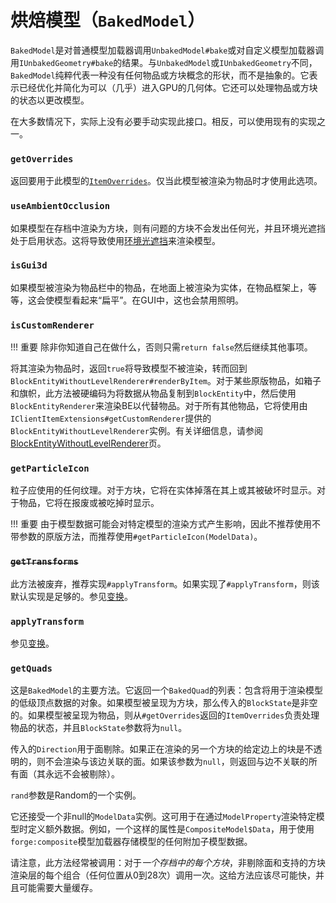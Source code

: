 烘焙模型（`BakedModel`）
=======================

`BakedModel`是对普通模型加载器调用`UnbakedModel#bake`或对自定义模型加载器调用`IUnbakedGeometry#bake`的结果。与`UnbakedModel`或`IUnbakedGeometry`不同，`BakedModel`纯粹代表一种没有任何物品或方块概念的形状，而不是抽象的。它表示已经优化并简化为可以（几乎）进入GPU的几何体。它还可以处理物品或方块的状态以更改模型。

在大多数情况下，实际上没有必要手动实现此接口。相反，可以使用现有的实现之一。

### `getOverrides`

返回要用于此模型的[`ItemOverrides`][overrides]。仅当此模型被渲染为物品时才使用此选项。

### `useAmbientOcclusion`

如果模型在存档中渲染为方块，则有问题的方块不会发出任何光，并且环境光遮挡处于启用状态。这将导致使用[环境光遮挡](ambocc)来渲染模型。

### `isGui3d`

如果模型被渲染为物品栏中的物品，在地面上被渲染为实体，在物品框架上，等等，这会使模型看起来“扁平”。在GUI中，这也会禁用照明。

### `isCustomRenderer`

!!! 重要
    除非你知道自己在做什么，否则只需`return false`然后继续其他事项。

将其渲染为物品时，返回`true`将导致模型不被渲染，转而回到`BlockEntityWithoutLevelRenderer#renderByItem`。对于某些原版物品，如箱子和旗帜，此方法被硬编码为将数据从物品复制到`BlockEntity`中，然后使用`BlockEntityRenderer`来渲染BE以代替物品。对于所有其他物品，它将使用由`IClientItemExtensions#getCustomRenderer`提供的`BlockEntityWithoutLevelRenderer`实例。有关详细信息，请参阅[BlockEntityWithoutLevelRenderer][bewlr]页。

### `getParticleIcon`

粒子应使用的任何纹理。对于方块，它将在实体掉落在其上或其被破坏时显示。对于物品，它将在报废或被吃掉时显示。

!!! 重要
    由于模型数据可能会对特定模型的渲染方式产生影响，因此不推荐使用不带参数的原版方法，而推荐使用`#getParticleIcon(ModelData)`。

### <s>`getTransforms`</s>

此方法被废弃，推荐实现`#applyTransform`。如果实现了`#applyTransform`，则该默认实现是足够的。参见[变换][transform]。

### `applyTransform`

参见[变换][transform]。

### `getQuads`

这是`BakedModel`的主要方法。它返回一个`BakedQuad`的列表：包含将用于渲染模型的低级顶点数据的对象。如果模型被呈现为方块，那么传入的`BlockState`是非空的。如果模型被呈现为物品，则从`#getOverrides`返回的`ItemOverrides`负责处理物品的状态，并且`BlockState`参数将为`null`。

传入的`Direction`用于面剔除。如果正在渲染的另一个方块的给定边上的块是不透明的，则不会渲染与该边关联的面。如果该参数为`null`，则返回与边不关联的所有面（其永远不会被剔除）。

`rand`参数是Random的一个实例。

它还接受一个非null的`ModelData`实例。这可用于在通过`ModelProperty`渲染特定模型时定义额外数据。例如，一个这样的属性是`CompositeModel$Data`，用于使用`forge:composite`模型加载器存储模型的任何附加子模型数据。

请注意，此方法经常被调用：对于*一个存档中的每个方块*，非剔除面和支持的方块渲染层的每个组合（任何位置从0到28次）调用一次。这给方法应该尽可能快，并且可能需要大量缓存。

[overrides]: ./itemoverrides.md
[ambocc]: https://en.wikipedia.org/wiki/Ambient_occlusion
[bewlr]: ../../items/bewlr.md
[transform]: ./transform.md
